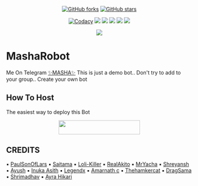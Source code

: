 <p align="center">
    <a href="https://github.com/Mr-dark-prince/MashaRoBot/network"><img src="https://img.shields.io/github/forks/Mr-dark-prince/MashaRoBot?style=for-the-badge" alt="GitHub forks" /></a>
    <a href="https://github.com/Mr-dark-prince/MashaRoBot/stargazers"><img src="https://img.shields.io/github/stars/Mr-dark-prince/MashaRoBot?style=for-the-badge" alt="GitHub stars" /></a>
</p>
<p align="center">
    <a href="https://app.codacy.com/manual/Mr-Dark-Prince/MashaRoBot/dashboard"> <img src="https://img.shields.io/codacy/grade/4d58f2a402b54aed8a7d95f7add45a81?color=brightgreen&logo=codacy&logoColor=green&style=for-the-badge" alt="Codacy" /></a>
    <a href="https://github.com/Mr-Dark-Prince/MashaRoBot"> <img src="https://img.shields.io/github/repo-size/Mr-Dark-Prince/MashaRoBot?color=orange&logo=github&logoColor=green&style=for-the-badge" /></a>
    <a href="https://github.com/Mr-Dark-Prince/MashaRoBot/commits/prince"> <img src="https://img.shields.io/github/last-commit/Mr-Dark-Prince/MashaRoBot?color=brown&logo=github&logoColor=green&style=for-the-badge" /></a>
    <a href="https://github.com/Mr-Dark-Prince/MashaRoBot/issues"> <img src="https://img.shields.io/github/issues/Mr-Dark-Prince/MashaRoBot?color=blueviolet&logo=github&logoColor=green&style=for-the-badge" /></a>
    <a href="https://github.com/Mr-Dark-Prince/MashaRoBot/network/members"> <img src="https://img.shields.io/github/forks/Mr-Dark-Prince/MashaRoBot?color=red&logo=github&logoColor=green&style=for-the-badge" /></a>  
    <a href="https://pypi.org/project/Telethon/"> <img src="https://img.shields.io/pypi/v/telethon?color=yellow&label=telethon&logo=python&logoColor=green&style=for-the-badge" /></a>
</p>

<p align="center">
  <img src="https://media.giphy.com/media/Qv9p77hBf48DutDzvr/giphy.gif">
</p>

# MashaRobot
Me On Telegram [✨MASHA✨](https://t.me/MashaRoBot)
This is just a demo bot.. Don't try to add to your group.. Create your own bot 
## How To Host
The easiest way to deploy this Bot
<p align="center"><a href="https://heroku.com/deploy?template=https://github.com/dangerbots/MashaRoBot"> <img src="https://img.shields.io/badge/Deploy%20To%20Heroku-black?style=for-the-badge&logo=heroku" width="220" height="38.45"/></a></p>
 
## CREDITS

▪️ [PaulSonOfLars](https://github.com/PaulSonOfLars/tgbot)
▪️ [Saitama](https://github.com/AnimeKaizoku)
▪️ [Loli-Killer](https://github.com/Loli-Killer)
▪️ [RealAkito](https://github.com/RealAkito)
▪️ [MrYacha](https://github.com/MrYacha)
▪️ [Shreyansh](https://github.com/okay-retard)
▪️ [Ayush](https://github.com/MissJuliaRobot/MissJuliaRobot)
▪️ [Inuka Asith](https://github.com/inukaasith)
▪️ [Legendx](https://github.com/LEGENDXOP)
▪️ [Amarnath c](https://github.com/Amarnathcdj)
▪️ [Thehamkercat](https://github.com/thehamkercat)
▪️ [DragSama](https://github.com/DragSama)
▪️ [Shrimadhav](https://github.com/SpEcHiDe)
▪️ [Ayra Hikari](https://github.com/AyraHikari)
